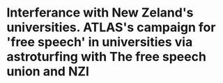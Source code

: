 # Interferance with New Zeland's universities. ATLAS's campaign for 'free speech' in universities via astroturfing with The free speech union and NZI

